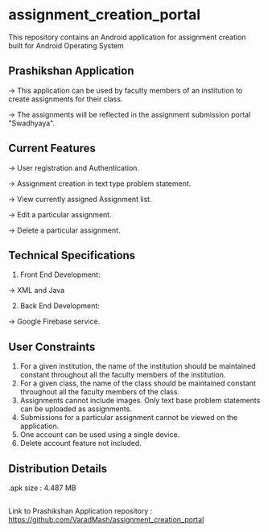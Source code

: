 # assignment_creation_portal
This repository contains an Android application for assignment creation built for Android Operating System

## Prashikshan Application

-> This application can be used by faculty members of an institution to create assignments for their class.

-> The assignments will be reflected in the assignment submission portal "Swadhyaya".


## Current Features

-> User registration and Authentication.

-> Assignment creation in text type problem statement.

-> View currently assigned Assignment list.

-> Edit a particular assignment.

-> Delete a particular assignment.


## Technical Specifications

1. Front End Development:

-> XML and Java

2. Back End Development:

-> Google Firebase service.

## User Constraints

1. For a given institution, the name of the institution should be maintained constant throughout all the faculty members of the institution.
2. For a given class, the name of the class should be maintained constant throughout all the faculty members of the class.
3. Assignments cannot include images. Only text base problem statements can be uploaded as assignments.
4. Submissions for a particular assignment cannot be viewed on the application.
5. One account can be used using a single device.
6. Delete account feature not included.

## Distribution Details

.apk size : 4.487 MB

## 

Link to Prashikshan Application repository : https://github.com/VaradMash/assignment_creation_portal
